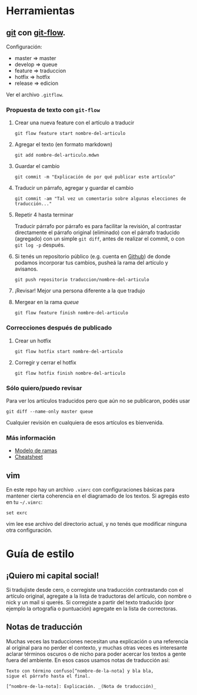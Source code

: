 Herramientas
============

## [git](http://git-scm.com) con [git-flow](https://github.com/nvie/gitflow).

Configuración:

* master   => master
* develop  => queue
* feature  => traduccion
* hotfix   => hotfix
* release  => edicion

Ver el archivo `.gitflow`.

### Propuesta de texto con `git-flow`

1.  Crear una nueva feature con el artículo a traducir

        git flow feature start nombre-del-articulo

2.  Agregar el texto (en formato markdown)

        git add nombre-del-articulo.mdwn

3.  Guardar el cambio

        git commit -m "Explicación de por qué publicar este artículo"

4.  Traducir un párrafo, agregar y guardar el cambio

        git commit -am "Tal vez un comentario sobre algunas elecciones de traducción..."

5.  Repetir 4 hasta terminar

    Traducir párrafo por párrafo es para facilitar la revisión, al contrastar
    directamente el párrafo original (eliminado) con el párrafo traducido
    (agregado) con un simple `git diff`, antes de realizar el commit, o con `git
    log -p` después.

6.  Si tenés un repositorio público (e.g. cuenta en
    [Github](http://github.com/)) de donde podamos incorporar tus cambios,
    pusheá la rama del artículo y avisanos.

        git push repositorio traduccion/nombre-del-articulo

7.  ¡Revisar! Mejor una persona diferente a la que tradujo

8.  Mergear en la rama *queue*

        git flow feature finish nombre-del-articulo

### Correcciones después de publicado

1.  Crear un hotfix

        git flow hotfix start nombre-del-articulo

2.  Corregir y cerrar el hotfix

        git flow hotfix finish nombre-del-articulo

### Sólo quiero/puedo revisar

Para ver los artículos traducidos pero que aún no se publicaron, podés usar

    git diff --name-only master queue

Cualquier revisión en cualquiera de esos artículos es bienvenida.

### Más información

* [Modelo de ramas](http://nvie.com/git-model)
* [Cheatsheet](http://danielkummer.github.io/git-flow-cheatsheet/)

## vim

En este repo hay un archivo `.vimrc` con configuraciones básicas para
mantener cierta coherencia en el diagramado de los textos. Si agregás
esto en tu `~/.vimrc`:

    set exrc

vim lee ese archivo del directorio actual, y no tenés que modificar
ninguna otra configuración.

Guía de estilo
==============

## ¡Quiero mi capital social!

Si tradujiste desde cero, o corregiste una traducción contrastando con
el artículo original, agregate a la lista de traductoras del artículo,
con nombre o nick y un mail si querés. Si corregiste a partir del texto
traducido (por ejemplo la ortografía o puntuación) agregate en la lista
de correctoras.

## Notas de traducción

Muchas veces las traducciones necesitan una explicación o una referencia
al original para no perder el contexto, y muchas otras veces es
interesante aclarar términos oscuros o de nicho para poder acercar los
textos a gente fuera del ambiente. En esos casos usamos notas de traducción así:

    Texto con término confuso[^nombre-de-la-nota] y bla bla,
    sigue el párrafo hasta el final.

    [^nombre-de-la-nota]: Explicación. _(Nota de traducción)_
